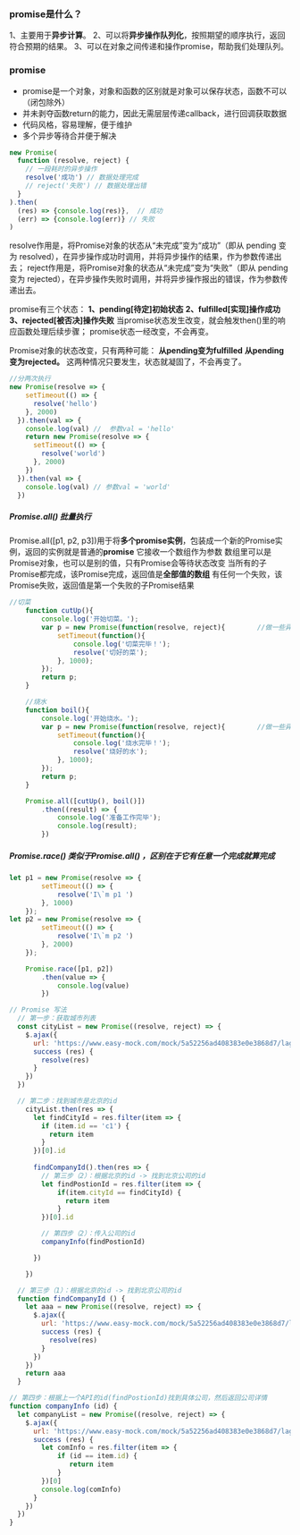 ### promise是什么？

1、主要用于**异步计算**。
2、可以将**异步操作队列化**，按照期望的顺序执行，返回符合预期的结果。
3、可以在对象之间传递和操作promise，帮助我们处理队列。



### promise

- promise是一个对象，对象和函数的区别就是对象可以保存状态，函数不可以（闭包除外）
- 并未剥夺函数return的能力，因此无需层层传递callback，进行回调获取数据
- 代码风格，容易理解，便于维护
- 多个异步等待合并便于解决

```js
new Promise(
  function (resolve, reject) {
    // 一段耗时的异步操作
    resolve('成功') // 数据处理完成
    // reject('失败') // 数据处理出错
  }
).then(
  (res) => {console.log(res)},  // 成功
  (err) => {console.log(err)} // 失败
)
```

resolve作用是，将Promise对象的状态从“未完成”变为“成功”（即从 pending 变为 resolved），在异步操作成功时调用，并将异步操作的结果，作为参数传递出去；
 reject作用是，将Promise对象的状态从“未完成”变为“失败”（即从 pending 变为 rejected），在异步操作失败时调用，并将异步操作报出的错误，作为参数传递出去。

promise有三个状态：
 **1、pending[待定]初始状态**
 **2、fulfilled[实现]操作成功**
 **3、rejected[被否决]操作失败**
 当promise状态发生改变，就会触发then()里的响应函数处理后续步骤；
 promise状态一经改变，不会再变。

Promise对象的状态改变，只有两种可能：
 **从pending变为fulfilled**
 **从pending变为rejected。**
 这两种情况只要发生，状态就凝固了，不会再变了。

```js
//分两次执行
new Promise(resolve => {
    setTimeout(() => {
      resolve('hello')
    }, 2000)
  }).then(val => {
    console.log(val) //  参数val = 'hello'
    return new Promise(resolve => {
      setTimeout(() => {
        resolve('world')
      }, 2000)
    })
  }).then(val => {
    console.log(val) // 参数val = 'world'
  })
```

##### Promise.all() 批量执行

Promise.all([p1, p2, p3])用于将**多个promise实例**，包装成一个新的Promise实例，返回的实例就是普通的**promise**
 它接收一个数组作为参数
 数组里可以是Promise对象，也可以是别的值，只有Promise会等待状态改变
 当所有的子Promise都完成，该Promise完成，返回值是**全部值的数组**
 有任何一个失败，该Promise失败，返回值是第一个失败的子Promise结果



```js
//切菜
    function cutUp(){
        console.log('开始切菜。');
        var p = new Promise(function(resolve, reject){        //做一些异步操作
            setTimeout(function(){
                console.log('切菜完毕！');
                resolve('切好的菜');
            }, 1000);
        });
        return p;
    }

    //烧水
    function boil(){
        console.log('开始烧水。');
        var p = new Promise(function(resolve, reject){        //做一些异步操作
            setTimeout(function(){
                console.log('烧水完毕！');
                resolve('烧好的水');
            }, 1000);
        });
        return p;
    }

    Promise.all([cutUp(), boil()])
        .then((result) => {
            console.log('准备工作完毕');
            console.log(result);
        })
```

##### Promise.race() 类似于Promise.all() ，区别在于它有任意一个完成就算完成

```js
let p1 = new Promise(resolve => {
        setTimeout(() => {
            resolve('I\`m p1 ')
        }, 1000)
    });
let p2 = new Promise(resolve => {
        setTimeout(() => {
            resolve('I\`m p2 ')
        }, 2000)
    });

    Promise.race([p1, p2])
        .then(value => {
            console.log(value)
        })
```



```js
// Promise 写法
  // 第一步：获取城市列表
  const cityList = new Promise((resolve, reject) => {
    $.ajax({
      url: 'https://www.easy-mock.com/mock/5a52256ad408383e0e3868d7/lagou/city',
      success (res) {
        resolve(res)
      }
    })
  })

  // 第二步：找到城市是北京的id
    cityList.then(res => {
      let findCityId = res.filter(item => {
        if (item.id == 'c1') {
          return item
        }
      })[0].id
      
      findCompanyId().then(res => {
        // 第三步（2）：根据北京的id -> 找到北京公司的id
        let findPostionId = res.filter(item => {
            if(item.cityId == findCityId) {
              return item
            }
        })[0].id

        // 第四步（2）：传入公司的id
        companyInfo(findPostionId)

      })

    })

  // 第三步（1）：根据北京的id -> 找到北京公司的id
  function findCompanyId () {
    let aaa = new Promise((resolve, reject) => {
      $.ajax({
        url: 'https://www.easy-mock.com/mock/5a52256ad408383e0e3868d7/lagou/position-list',
        success (res) {
          resolve(res)
        }
      })
    })
    return aaa
  }

// 第四步：根据上一个API的id(findPostionId)找到具体公司，然后返回公司详情
function companyInfo (id) {
  let companyList = new Promise((resolve, reject) => {
    $.ajax({
      url: 'https://www.easy-mock.com/mock/5a52256ad408383e0e3868d7/lagou/company',
      success (res) {
        let comInfo = res.filter(item => {
            if (id == item.id) {
               return item
            }
        })[0]
        console.log(comInfo)
      }
    })
  })
}
```

